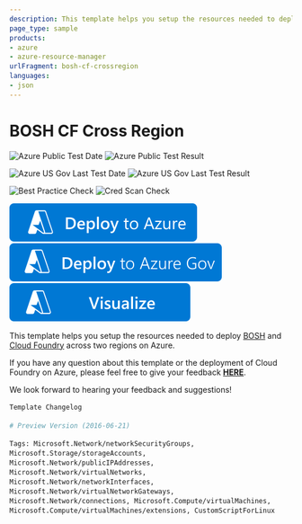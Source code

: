 ```yaml
---
description: This template helps you setup the resources needed to deploy BOSH and Cloud Foundry across two regions on Azure.
page_type: sample
products:
- azure
- azure-resource-manager
urlFragment: bosh-cf-crossregion
languages:
- json
---
```

# BOSH CF Cross Region

![Azure Public Test Date](https://azurequickstartsservice.blob.core.windows.net/badges/application-workloads/bosh/bosh-cf-crossregion/PublicLastTestDate.svg)
![Azure Public Test Result](https://azurequickstartsservice.blob.core.windows.net/badges/application-workloads/bosh/bosh-cf-crossregion/PublicDeployment.svg)

![Azure US Gov Last Test Date](https://azurequickstartsservice.blob.core.windows.net/badges/application-workloads/bosh/bosh-cf-crossregion/FairfaxLastTestDate.svg)
![Azure US Gov Last Test Result](https://azurequickstartsservice.blob.core.windows.net/badges/application-workloads/bosh/bosh-cf-crossregion/FairfaxDeployment.svg)

![Best Practice Check](https://azurequickstartsservice.blob.core.windows.net/badges/application-workloads/bosh/bosh-cf-crossregion/BestPracticeResult.svg)
![Cred Scan Check](https://azurequickstartsservice.blob.core.windows.net/badges/application-workloads/bosh/bosh-cf-crossregion/CredScanResult.svg)

[![Deploy To Azure](https://raw.githubusercontent.com/Azure/azure-quickstart-templates/master/1-CONTRIBUTION-GUIDE/images/deploytoazure.svg?sanitize=true)](https://portal.azure.com/#create/Microsoft.Template/uri/https%3A%2F%2Fraw.githubusercontent.com%2FAzure%2Fazure-quickstart-templates%2Fmaster%2Fapplication-workloads%2Fbosh%2Fbosh-cf-crossregion%2Fazuredeploy.json)
[![Deploy To Azure US Gov](https://raw.githubusercontent.com/Azure/azure-quickstart-templates/master/1-CONTRIBUTION-GUIDE/images/deploytoazuregov.svg?sanitize=true)](https://portal.azure.us/#create/Microsoft.Template/uri/https%3A%2F%2Fraw.githubusercontent.com%2FAzure%2Fazure-quickstart-templates%2Fmaster%2Fapplication-workloads%2Fbosh%2Fbosh-cf-crossregion%2Fazuredeploy.json)
[![Visualize](https://raw.githubusercontent.com/Azure/azure-quickstart-templates/master/1-CONTRIBUTION-GUIDE/images/visualizebutton.svg?sanitize=true)](http://armviz.io/#/?load=https%3A%2F%2Fraw.githubusercontent.com%2FAzure%2Fazure-quickstart-templates%2Fmaster%2Fapplication-workloads%2Fbosh%2Fbosh-cf-crossregion%2Fazuredeploy.json)

This template helps you setup the resources needed to deploy [BOSH](http://bosh.io/) and [Cloud Foundry](https://www.cloudfoundry.org/) across two regions on Azure.

If you have any question about this template or the deployment of Cloud Foundry on Azure, please feel free to give your feedback [**HERE**](https://github.com/cloudfoundry-incubator/bosh-azure-cpi-release/issues).

We look forward to hearing your feedback and suggestions!

```bash
Template Changelog

# Preview Version (2016-06-21)

```

`Tags: Microsoft.Network/networkSecurityGroups, Microsoft.Storage/storageAccounts, Microsoft.Network/publicIPAddresses, Microsoft.Network/virtualNetworks, Microsoft.Network/networkInterfaces, Microsoft.Network/virtualNetworkGateways, Microsoft.Network/connections, Microsoft.Compute/virtualMachines, Microsoft.Compute/virtualMachines/extensions, CustomScriptForLinux`
